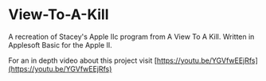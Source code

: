 # View-To-A-Kill
A recreation of Stacey's Apple IIc program from A View To A Kill. Written in Applesoft Basic for the Apple II.

For an in depth video about this project visit [https://youtu.be/YGVfwEEjRfs](https://youtu.be/YGVfwEEjRfs)
